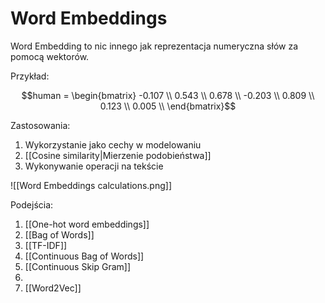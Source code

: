 # Word Embeddings

Word Embedding to nic innego jak reprezentacja numeryczna słów za pomocą wektorów.

Przykład:

$$human = \begin{bmatrix} -0.107 \\ 0.543 \\ 0.678 \\ -0.203 \\ 0.809 \\ 0.123 \\ 0.005 \\ \end{bmatrix}$$

Zastosowania:

1. Wykorzystanie jako cechy w modelowaniu
2. [[Cosine similarity|Mierzenie podobieństwa]]
3. Wykonywanie operacji na tekście

![[Word Embeddings calculations.png]]

Podejścia:

1. [[One-hot word embeddings]]
2. [[Bag of Words]]
3. [[TF-IDF]]
4. [[Continuous Bag of Words]]
5. [[Continuous Skip Gram]]
6. 
7. [[Word2Vec]]
